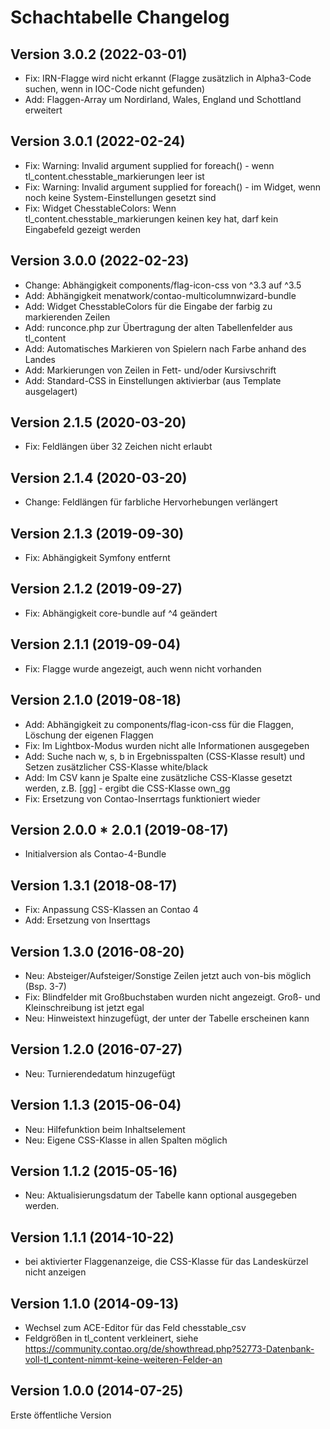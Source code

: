 # Schachtabelle Changelog

## Version 3.0.2 (2022-03-01)

* Fix: IRN-Flagge wird nicht erkannt (Flagge zusätzlich in Alpha3-Code suchen, wenn in IOC-Code nicht gefunden)
* Add: Flaggen-Array um Nordirland, Wales, England und Schottland erweitert

## Version 3.0.1 (2022-02-24)

* Fix: Warning: Invalid argument supplied for foreach() - wenn tl_content.chesstable_markierungen leer ist
* Fix: Warning: Invalid argument supplied for foreach() - im Widget, wenn noch keine System-Einstellungen gesetzt sind
* Fix: Widget ChesstableColors: Wenn tl_content.chesstable_markierungen keinen key hat, darf kein Eingabefeld gezeigt werden

## Version 3.0.0 (2022-02-23)

* Change: Abhängigkeit components/flag-icon-css von ^3.3 auf ^3.5
* Add: Abhängigkeit menatwork/contao-multicolumnwizard-bundle
* Add: Widget ChesstableColors für die Eingabe der farbig zu markierenden Zeilen
* Add: runconce.php zur Übertragung der alten Tabellenfelder aus tl_content
* Add: Automatisches Markieren von Spielern nach Farbe anhand des Landes
* Add: Markierungen von Zeilen in Fett- und/oder Kursivschrift
* Add: Standard-CSS in Einstellungen aktivierbar (aus Template ausgelagert)

## Version 2.1.5 (2020-03-20)

* Fix: Feldlängen über 32 Zeichen nicht erlaubt

## Version 2.1.4 (2020-03-20)

* Change: Feldlängen für farbliche Hervorhebungen verlängert

## Version 2.1.3 (2019-09-30)

* Fix: Abhängigkeit Symfony entfernt

## Version 2.1.2 (2019-09-27)

* Fix: Abhängigkeit core-bundle auf ^4 geändert

## Version 2.1.1 (2019-09-04)

* Fix: Flagge wurde angezeigt, auch wenn nicht vorhanden

## Version 2.1.0 (2019-08-18)

* Add: Abhängigkeit zu components/flag-icon-css für die Flaggen, Löschung der eigenen Flaggen
* Fix: Im Lightbox-Modus wurden nicht alle Informationen ausgegeben
* Add: Suche nach w, s, b in Ergebnisspalten (CSS-Klasse result) und Setzen zusätzlicher CSS-Klasse white/black
* Add: Im CSV kann je Spalte eine zusätzliche CSS-Klasse gesetzt werden, z.B. [gg] - ergibt die CSS-Klasse own_gg
* Fix: Ersetzung von Contao-Inserrtags funktioniert wieder

## Version 2.0.0 * 2.0.1 (2019-08-17)

* Initialversion als Contao-4-Bundle

## Version 1.3.1 (2018-08-17)

* Fix: Anpassung CSS-Klassen an Contao 4
* Add: Ersetzung von Inserttags

## Version 1.3.0 (2016-08-20)

* Neu: Absteiger/Aufsteiger/Sonstige Zeilen jetzt auch von-bis möglich (Bsp. 3-7)
* Fix: Blindfelder mit Großbuchstaben wurden nicht angezeigt. Groß- und Kleinschreibung ist jetzt egal
* Neu: Hinweistext hinzugefügt, der unter der Tabelle erscheinen kann

## Version 1.2.0 (2016-07-27)

* Neu: Turnierendedatum hinzugefügt

## Version 1.1.3 (2015-06-04)

* Neu: Hilfefunktion beim Inhaltselement
* Neu: Eigene CSS-Klasse in allen Spalten möglich

## Version 1.1.2 (2015-05-16)

* Neu: Aktualisierungsdatum der Tabelle kann optional ausgegeben werden.

## Version 1.1.1 (2014-10-22)

* bei aktivierter Flaggenanzeige, die CSS-Klasse für das Landeskürzel nicht anzeigen

## Version 1.1.0 (2014-09-13)

* Wechsel zum ACE-Editor für das Feld chesstable_csv
* Feldgrößen in tl_content verkleinert, siehe https://community.contao.org/de/showthread.php?52773-Datenbank-voll-tl_content-nimmt-keine-weiteren-Felder-an

## Version 1.0.0 (2014-07-25)

Erste öffentliche Version

